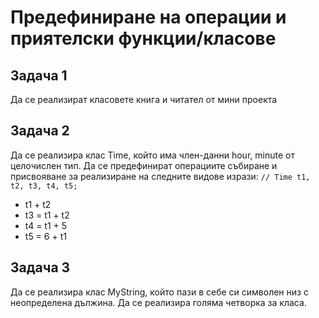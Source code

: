 # Предефиниране на операции и приятелски функции/класове

## Задача 1 
Да се реализират класовете книга и читател от мини проекта

## Задача 2
Да се реализира клас Time, който има член-данни hour, minute от целочислен тип. Да се предефинират операциите събиране и присвояване за реализиране на следните видове изрази: ```// Time t1, t2, t3, t4, t5;```

* t1 + t2
* t3 = t1 + t2
* t4 = t1 + 5
* t5 = 6 + t1

## Задача 3
Да се реализира клас MyString, който пази в себе си символен низ с неопределена дължина. Да се реализира голяма четворка за класа.